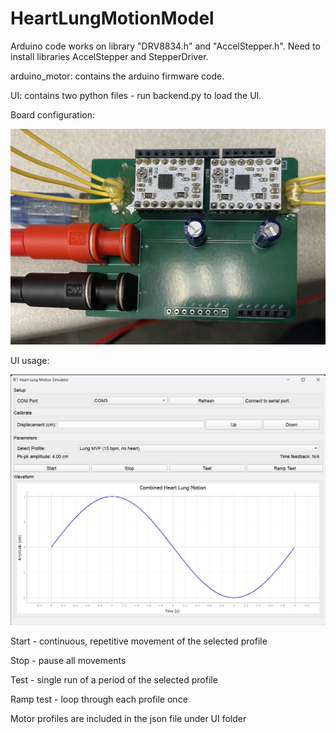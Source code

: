 # HeartLungMotionModel

Arduino code works on library "DRV8834.h" and "AccelStepper.h". Need to install libraries AccelStepper and StepperDriver.

arduino_motor: contains the arduino firmware code.


UI: contains two python files - run backend.py to load the UI.

Board configuration: 

![Board Configuration](board.jpg)

UI usage:

![UI design](UI/UI.png)

Start - continuous, repetitive movement of the selected profile

Stop - pause all movements

Test - single run of a period of the selected profile

Ramp test - loop through each profile once 

Motor profiles are included in the json file under UI folder
